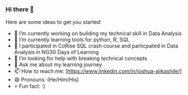 ### Hi there 👋

Here are some ideas to get you started:

- 🔭 I’m currently working on building my technical skill in Data Analysis
- 🌱 I’m currently learning tools for python, R, SQL
- 👯 I participated in CoRise SQL crash course and particpated in Data Analysis in NG30 Days of Learning
- 🤔 I’m looking for help with breaking technical concepts
- 💬 Ask me about my learning journey
- 📫 How to reach me: [https://www.linkedin.com/in/joshua-ajikashile/]
- 😄 Pronouns: (He/Him/His)
- ⚡ Fun fact: :)
